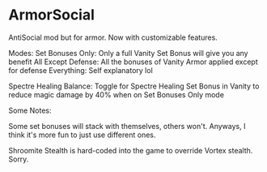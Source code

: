 # ArmorSocial

AntiSocial mod but for armor. Now with customizable features.

Modes:
Set Bonuses Only: Only a full Vanity Set Bonus will give you any benefit
All Except Defense: All the bonuses of Vanity Armor applied except for defense
Everything: Self explanatory lol

Spectre Healing Balance: Toggle for Spectre Healing Set Bonus in Vanity to reduce magic damage by 40% when on Set Bonuses Only mode

Some Notes:

Some set bonuses will stack with themselves, others won't. Anyways, I think it's more fun to just use different ones.

Shroomite Stealth is hard-coded into the game to override Vortex stealth. Sorry.
